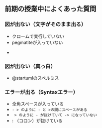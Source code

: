 ## 前期の授業中によくあった質問
### 図が出ない（文字がそのまま出る）
* クロームで実行していない
* pegmatiteが入っていない
* ```UMLがないもしくは間違っている

### 図が出ない（真っ白）
* @startumlのスペルミス

### エラーが出る（Syntaxエラー）
* 全角スペースが入っている
* `- > のように - と >の間にスペースがある`
* ` > のように - が抜けていて -> になっていない`
*  : （コロン）が抜けている
